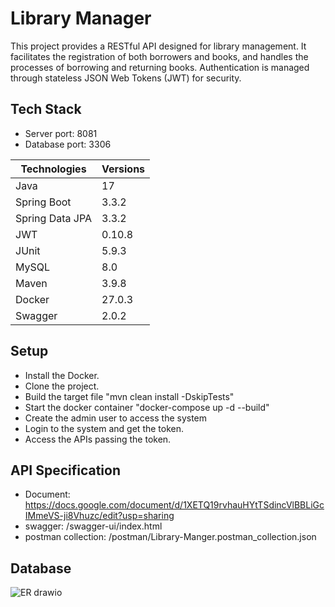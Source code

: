 # Library Manager
This project provides a RESTful API designed for library management. It facilitates the registration of both borrowers and books, and handles the processes of borrowing and returning books. Authentication is managed through stateless JSON Web Tokens (JWT) for security.

## Tech Stack
- Server port: 8081
- Database port: 3306

| Technologies    | Versions |
| -------- | ------- |
| Java  | 17    |
| Spring Boot | 3.3.2     |
| Spring Data JPA    | 3.3.2    |
| JWT    | 0.10.8    |
| JUnit    | 5.9.3    |
| MySQL  | 8.0    |
| Maven | 3.9.8     |
| Docker    | 27.0.3    |
| Swagger    | 2.0.2    |

## Setup
- Install the Docker.
- Clone the project.
- Build the target file "mvn clean install -DskipTests"
- Start the docker container "docker-compose up -d --build"
- Create the admin user to access the system
- Login to the system and get the token.
- Access the APIs passing the token.


## API Specification
- Document: https://docs.google.com/document/d/1XETQ19rvhauHYtTSdincVlBBLiGcIMmeVS-ji8Vhuzc/edit?usp=sharing
- swagger: /swagger-ui/index.html
- postman collection: /postman/Library-Manger.postman_collection.json

## Database
![ER drawio](https://github.com/user-attachments/assets/af94dd98-1f2d-4247-b360-7209c4f4c2c5)


